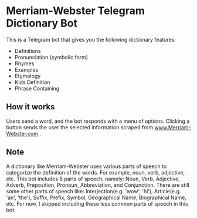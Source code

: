 # Merriam-Webster Telegram Dictionary Bot

This is a Telegram bot that gives you the following dictionary features:
- Definitions
- Pronunciation (symbolic form)
- Rhymes
- Examples
- Etymology
- Kids Definition
- Phrase Containing

## How it works

Users send a word, and the bot responds with a menu of options. Clicking a button sends the user the selected information scraped from www.Merriam-Webster.com .

## Note

A dictionary like Merriam-Webster uses various parts of speech to categorize the definition of the words. For example, noun, verb, adjective, etc. This bot includes 8 parts of speech, namely:
Noun, Verb, Adjective, Adverb, Preposition, Pronoun, Abbreviation, and Conjunction. There are still some other parts of speech like: Interjection(e.g. 'wow', 'hi'), Article(e.g. 'an', 'the'),
Suffix, Prefix, Symbol, Geographical Name, Biographical Name, etc. For now, I skipped including these less common parts of speech in this bot.
